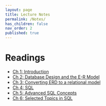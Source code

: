 ```yaml
---
layout: page
title: Lecture Notes
permalink: /Notes/
has_children: false
nav_order: 2
published: true
---
```

# Readings


- [Ch 1: Introduction](/lectures/ch1.pdf)
- [Ch 2: Database Design and the E-R Model](/lectures/ch2.pdf)
- [Ch 3: Converting ERD to a relational model](/lectures/ch3.pdf)
- [Ch 4: SQL](/lectures/ch4.pdf)
- [Ch 5: Advanced SQL Concepts](/lectures/Ch5.pdf)
- [Ch 6: Selected Topics in SQL](/lectures/Ch6.pdf)

<!--
| Topic | Readings|
|-------|-----------------------------|
| Ch 1: Introduction | [Lecture Notes](/lectures/ch1.pdf)|
| Ch 2: Database Design and the E-R Model | [Lecture Notes](/lectures/ch2.pdf)|
| Ch 3: Converting ERD to a relational model| [Lecture Notes](/lectures/ch3.pdf)|
| Ch 4: SQL (PostgreSQL) | Lecture Notes|
<!--
| NoSQL | Lecture Notes 1 |
| SQL using Python | Lecture Notes 1 |
-->
